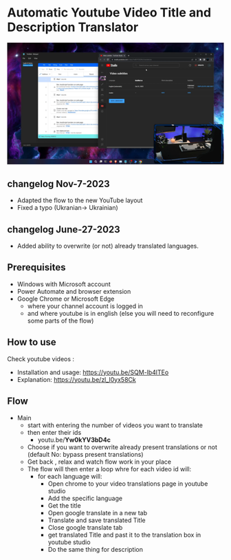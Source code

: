 # Automatic Youtube Video Title and Description Translator

![powershell screenshot](./images/screenshot.png)

## changelog Nov-7-2023
- Adapted the flow to the new YouTube layout
- Fixed a typo (Ukranian-> Ukrainian)

## changelog June-27-2023
- Added ability to overwrite (or not) already translated languages.
  
## Prerequisites

- Windows with Microsoft account
- Power Automate and browser extension
- Google Chrome or Microsoft Edge 
  - where your channel account is logged in
  - and where youtube is in english (else you will need to reconfigure some parts of the flow)

## How to use

Check youtube videos :
- Installation and usage: https://youtu.be/SQM-lb4lTEo
- Explanation:  https://youtu.be/zl_l0yx58Ck

## Flow

- Main
    - start with entering the number of videos you want to translate
    - then enter their ids 
      - youtu.be/**Yw0kYV3bD4c**
    - Choose if you want to overwrite already present translations or not (default No: bypass present translations) 
    - Get back , relax and watch flow work in your place
    - The flow will then enter a loop whre for each video id will:
      - for each language will:
        - Open chrome to your video translations page in youtube studio
        - Add the specific language
        - Get the title
        - Open google translate in a new tab
        - Translate and save translated Title
        - Close google translate tab
        - get translated Title and past it to the translation box in youtube studio
        - Do the same thing for description

